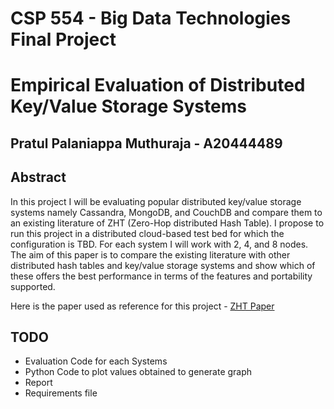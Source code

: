 # CSP 554 - Big Data Technologies Final Project

# Empirical Evaluation of Distributed Key/Value Storage Systems

## Pratul Palaniappa Muthuraja - A20444489

## Abstract

In this project I will be evaluating popular distributed key/value storage systems
namely Cassandra, MongoDB, and CouchDB and compare them to an existing
literature of ZHT (Zero-Hop distributed Hash Table). I propose to run this project in a
distributed cloud-based test bed for which the configuration is TBD. For each
system I will work with 2, 4, and 8 nodes. The aim of this paper is to compare the
existing literature with other distributed hash tables and key/value storage systems
and show which of these offers the best performance in terms of the features and
portability supported.

Here is the paper used as reference for this project - [ZHT Paper](http://datasys.cs.iit.edu/publications/2013_IPDPS13_ZHT.pdf)

## TODO

- Evaluation Code for each Systems
- Python Code to plot values obtained to generate graph
- Report
- Requirements file
